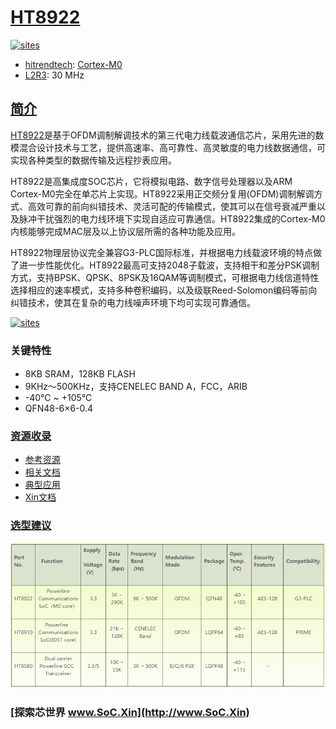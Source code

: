 ﻿# [HT8922](https://github.com/SoCXin/HT8922)

[![sites](http://182.61.61.133/link/resources/SoC.png)](http://www.SoC.Xin)

* [hitrendtech](http://www.hitrendtech.com/): [Cortex-M0](https://github.com/SoCXin/Cortex)
* [L2R3](https://github.com/SoCXin/Level): 30 MHz

## [简介](https://github.com/SoCXin/HT8922/wiki)

[HT8922](https://github.com/SoCXin/HT8922)是基于OFDM调制解调技术的第三代电力线载波通信芯片，采用先进的数模混合设计技术与工艺，提供高速率、高可靠性、高灵敏度的电力线数据通信，可实现各种类型的数据传输及远程抄表应用。

HT8922是高集成度SOC芯片，它将模拟电路、数字信号处理器以及ARM Cortex-M0完全在单芯片上实现。HT8922采用正交频分复用(OFDM)调制解调方式、高效可靠的前向纠错技术、灵活可配的传输模式，使其可以在信号衰减严重以及脉冲干扰强烈的电力线环境下实现自适应可靠通信。HT8922集成的Cortex-M0内核能够完成MAC层及以上协议层所需的各种功能及应用。

HT8922物理层协议完全兼容G3-PLC国际标准，并根据电力线载波环境的特点做了进一步性能优化。HT8922最高可支持2048子载波，支持相干和差分PSK调制方式，支持BPSK、QPSK、8PSK及16QAM等调制模式，可根据电力线信道特性选择相应的速率模式，支持多种卷积编码，以及级联Reed-Solomon编码等前向纠错技术，使其在复杂的电力线噪声环境下均可实现可靠通信。


[![sites](docs/HT8922.png)](https://www.hitrendtech.com/list_product/39)

### 关键特性

* 8KB SRAM，128KB FLASH
* 9KHz～500KHz，支持CENELEC BAND A，FCC，ARIB
* -40℃ ~ +105℃
* QFN48-6×6-0.4


### [资源收录](https://github.com/SoCXin)

* [参考资源](src/)
* [相关文档](docs/)
* [典型应用](project/)
* [Xin文档](https://docs.soc.xin/HT8922)

### [选型建议](https://github.com/SoCXin)


[![sites](docs/diff.png)](https://www.hitrendtech.com/products/9)

### [探索芯世界 www.SoC.Xin](http://www.SoC.Xin)
